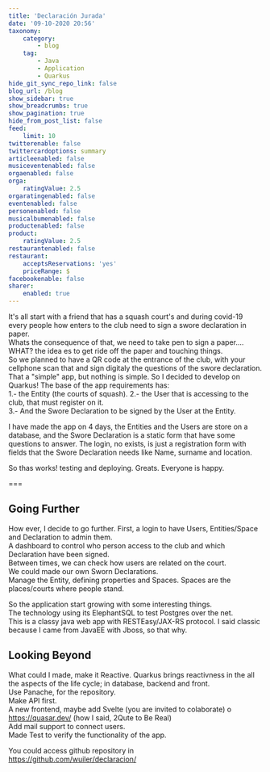 ```yaml
---
title: 'Declaración Jurada'
date: '09-10-2020 20:56'
taxonomy:
    category:
        - blog
    tag:
        - Java
        - Application
        - Quarkus
hide_git_sync_repo_link: false
blog_url: /blog
show_sidebar: true
show_breadcrumbs: true
show_pagination: true
hide_from_post_list: false
feed:
    limit: 10
twitterenable: false
twittercardoptions: summary
articleenabled: false
musiceventenabled: false
orgaenabled: false
orga:
    ratingValue: 2.5
orgaratingenabled: false
eventenabled: false
personenabled: false
musicalbumenabled: false
productenabled: false
product:
    ratingValue: 2.5
restaurantenabled: false
restaurant:
    acceptsReservations: 'yes'
    priceRange: $
facebookenable: false
sharer:
    enabled: true
---
```


It's all start with a friend that has a squash court's and during covid-19 every people how enters to the club need to sign a swore declaration in paper.  
Whats the consequence of that, we need to take pen to sign a paper.... WHAT? the idea es to get ride off the paper and touching things.  
So we planned to have a QR code at the entrance of the club, with your cellphone scan that and sign digitaly the questions of the swore declaration.  
That a "simple" app, but nothing is simple. So I decided to develop on Quarkus! The base of the app requirements has:  
1.- the Entity (the courts of squash). 
2.- the User that is accessing to the club, that must register on it.  
3.- And the Swore Declaration to be signed by the User at the Entity.  
  
I have made the app on 4 days, the Entities and the Users are store on a database, and the Swore Declaration is a static form that have some questions to answer. The login, no exists, is just a registration form with fields that the Swore Declaration needs like Name, surname and location.  

So thas works! testing and deploying. Greats. Everyone is happy.

===

## Going Further
How ever, I decide to go further. 
First, a login to have Users, Entities/Space and Declaration to admin them.  
A dashboard to control who person access to the club and which Declaration have been signed.   
Between times, we can check how users are related on the court.  
We could made our own Sworn Declarations.  
Manage the Entity, defining properties and Spaces. Spaces are the places/courts where people stand.  

So the application start growing with some interesting things.  
The technology using its ElephantSQL to test Postgres over the net.  
This is a classy java web app with RESTEasy/JAX-RS protocol. I said classic because I came from JavaEE with Jboss, so that why.  

## Looking Beyond  
What could I made, make it Reactive. Quarkus brings reactivness in the all the aspects of the life cycle; in database, backend and front.  
Use Panache, for the repository.  
Make API first.  
A new frontend, maybe add Svelte (you are invited to colaborate) o https://quasar.dev/ (how I said, 2Qute to Be Real)  
Add mail support to connect users.  
Made Test to verify the functionality of the app.  

You could access github repository in https://github.com/wuiler/declaracion/
